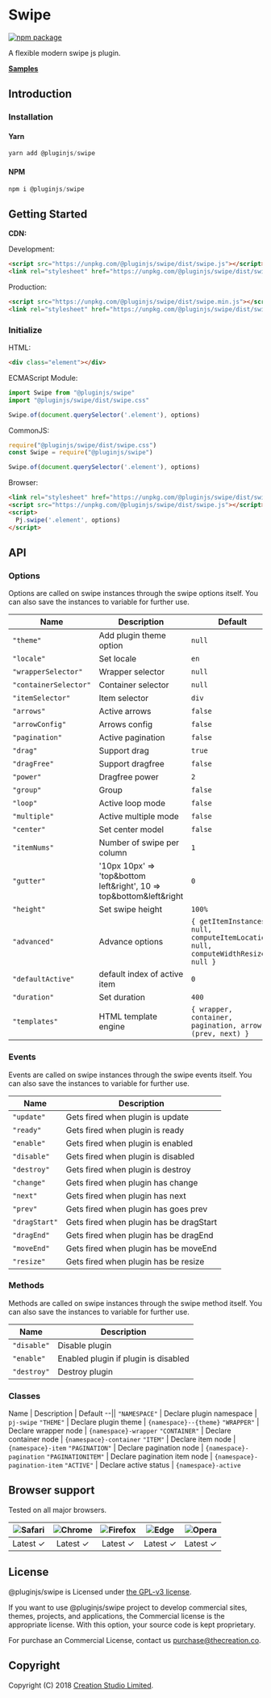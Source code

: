 # Swipe

[![npm package](https://img.shields.io/npm/v/@pluginjs/swipe.svg)](https://www.npmjs.com/package/@pluginjs/swipe)

A flexible modern swipe js plugin.

**[Samples](https://codesandbox.io/s/github/pluginjs/plugin.js/tree/master/modules/swipe/samples)**

## Introduction

### Installation

#### Yarn

```javascript
yarn add @pluginjs/swipe
```

#### NPM

```javascript
npm i @pluginjs/swipe
```

## Getting Started

**CDN:**

Development:

```html
<script src="https://unpkg.com/@pluginjs/swipe/dist/swipe.js"></script>
<link rel="stylesheet" href="https://unpkg.com/@pluginjs/swipe/dist/swipe.css">
```

Production:

```html
<script src="https://unpkg.com/@pluginjs/swipe/dist/swipe.min.js"></script>
<link rel="stylesheet" href="https://unpkg.com/@pluginjs/swipe/dist/swipe.min.css">
```

### Initialize

HTML:

```html
<div class="element"></div>
```

ECMAScript Module:

```javascript
import Swipe from "@pluginjs/swipe"
import "@pluginjs/swipe/dist/swipe.css"

Swipe.of(document.querySelector('.element'), options)
```

CommonJS:

```javascript
require("@pluginjs/swipe/dist/swipe.css")
const Swipe = require("@pluginjs/swipe")

Swipe.of(document.querySelector('.element'), options)
```

Browser:

```html
<link rel="stylesheet" href="https://unpkg.com/@pluginjs/swipe/dist/swipe.css">
<script src="https://unpkg.com/@pluginjs/swipe/dist/swipe.js"></script>
<script>
  Pj.swipe('.element', options)
</script>
```

## API

### Options

Options are called on swipe instances through the swipe options itself.
You can also save the instances to variable for further use.

Name | Description | Default
--|--|--
`"theme"` | Add plugin theme option | `null`
`"locale"` | Set locale | `en`
`"wrapperSelector"` | Wrapper selector | `null`
`"containerSelector"` | Container selector | `null`
`"itemSelector"` | Item selector | `div`
`"arrows"` | Active arrows | `false`
`"arrowConfig"` | Arrows config | `false`
`"pagination"` | Active pagination | `false`
`"drag"` | Support drag | `true`
`"dragFree"` | Support dragfree | `false`
`"power"` | Dragfree power | `2`
`"group"` | Group | `false`
`"loop"` | Active loop mode | `false`
`"multiple"` | Active multiple mode | `false`
`"center"` | Set center model | `false`
`"itemNums"` | Number of swipe per column | `1`
`"gutter"` | '10px 10px' => 'top&amp;bottom left&amp;right', 10 => top&amp;bottom&amp;left&amp;right | `0`
`"height"` | Set swipe height | `100%`
`"advanced"` | Advance options | `{ getItemInstances: null, computeItemLocation: null, computeWidthResize: null }`
`"defaultActive"` | default index of active item | `0`
`"duration"` | Set duration | `400`
`"templates"` | HTML template engine | `{ wrapper, container, pagination, arrow: (prev, next) }`

### Events

Events are called on swipe instances through the swipe events itself.
You can also save the instances to variable for further use.

Name | Description
--|--
`"update"` | Gets fired when plugin is update
`"ready"` | Gets fired when plugin is ready
`"enable"` | Gets fired when plugin is enabled
`"disable"` | Gets fired when plugin is disabled
`"destroy"` | Gets fired when plugin is destroy
`"change"` | Gets fired when plugin has change
`"next"` | Gets fired when plugin has next
`"prev"` | Gets fired when plugin has goes prev
`"dragStart"` | Gets fired when plugin has be dragStart
`"dragEnd"` | Gets fired when plugin has be dragEnd
`"moveEnd"` | Gets fired when plugin has be moveEnd
`"resize"` | Gets fired when plugin has be resize

### Methods

Methods are called on swipe instances through the swipe method itself.
You can also save the instances to variable for further use.

Name | Description
--|--
`"disable"` | Disable plugin
`"enable"` | Enabled plugin if plugin is disabled
`"destroy"` | Destroy plugin

### Classes

Name | Description | Default
--||
`"NAMESPACE"` | Declare plugin namespace | `pj-swipe`
`"THEME"` | Declare plugin theme | `{namespace}--{theme}`
`"WRAPPER"` | Declare wrapper node | `{namespace}-wrapper`
`"CONTAINER"` | Declare container node | `{namespace}-container`
`"ITEM"` | Declare item node | `{namespace}-item`
`"PAGINATION"` | Declare pagination node | `{namespace}-pagination`
`"PAGINATIONITEM"` | Declare pagination item node | `{namespace}-pagination-item`
`"ACTIVE"` | Declare active status | `{namespace}-active`

## Browser support

Tested on all major browsers.

| <img src="https://raw.githubusercontent.com/alrra/browser-logos/master/src/safari/safari_32x32.png" alt="Safari"> | <img src="https://raw.githubusercontent.com/alrra/browser-logos/master/src/chrome/chrome_32x32.png" alt="Chrome"> | <img src="https://raw.githubusercontent.com/alrra/browser-logos/master/src/firefox/firefox_32x32.png" alt="Firefox"> | <img src="https://raw.githubusercontent.com/alrra/browser-logos/master/src/edge/edge_32x32.png" alt="Edge"> | <img src="https://raw.githubusercontent.com/alrra/browser-logos/master/src/opera/opera_32x32.png" alt="Opera"> |
|:--:|:--:|:--:|:--:|:--:|
| Latest ✓ | Latest ✓ | Latest ✓ | Latest ✓ | Latest ✓ |

## License

@pluginjs/swipe is Licensed under [the GPL-v3 license](LICENSE).

If you want to use @pluginjs/swipe project to develop commercial sites, themes, projects, and applications, the Commercial license is the appropriate license. With this option, your source code is kept proprietary.

For purchase an Commercial License, contact us purchase@thecreation.co.

## Copyright

Copyright (C) 2018 [Creation Studio Limited](creationstudio.com).